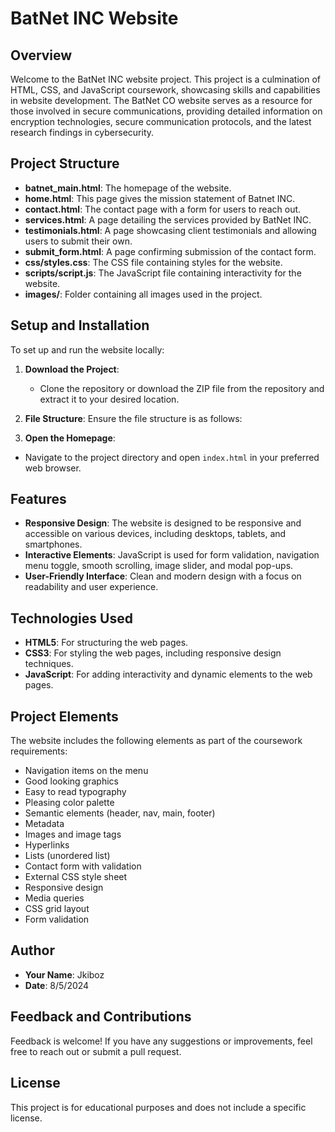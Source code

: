 # BatNet INC Website

## Overview

Welcome to the BatNet INC website project. This project is a culmination of HTML, CSS, and JavaScript coursework, showcasing skills and capabilities in website development. The BatNet CO website serves as a resource for those involved in secure communications, providing detailed information on encryption technologies, secure communication protocols, and the latest research findings in cybersecurity.

## Project Structure

- **batnet_main.html**: The homepage of the website.
- **home.html**: This page gives the mission statement of Batnet INC.
- **contact.html**: The contact page with a form for users to reach out.
- **services.html**: A page detailing the services provided by BatNet INC.
- **testimonials.html**: A page showcasing client testimonials and allowing users to submit their own.
- **submit_form.html**: A page confirming submission of the contact form.
- **css/styles.css**: The CSS file containing styles for the website.
- **scripts/script.js**: The JavaScript file containing interactivity for the website.
- **images/**: Folder containing all images used in the project.

## Setup and Installation

To set up and run the website locally:

1. **Download the Project**:
   - Clone the repository or download the ZIP file from the repository and extract it to your desired location.

2. **File Structure**:
   Ensure the file structure is as follows:


3. **Open the Homepage**:
- Navigate to the project directory and open `index.html` in your preferred web browser.

## Features

- **Responsive Design**: The website is designed to be responsive and accessible on various devices, including desktops, tablets, and smartphones.
- **Interactive Elements**: JavaScript is used for form validation, navigation menu toggle, smooth scrolling, image slider, and modal pop-ups.
- **User-Friendly Interface**: Clean and modern design with a focus on readability and user experience.

## Technologies Used

- **HTML5**: For structuring the web pages.
- **CSS3**: For styling the web pages, including responsive design techniques.
- **JavaScript**: For adding interactivity and dynamic elements to the web pages.

## Project Elements

The website includes the following elements as part of the coursework requirements:

- Navigation items on the menu
- Good looking graphics
- Easy to read typography
- Pleasing color palette
- Semantic elements (header, nav, main, footer)
- Metadata
- Images and image tags
- Hyperlinks
- Lists (unordered list)
- Contact form with validation
- External CSS style sheet
- Responsive design
- Media queries
- CSS grid layout
- Form validation

## Author

- **Your Name**: Jkiboz
- **Date**: 8/5/2024

## Feedback and Contributions

Feedback is welcome! If you have any suggestions or improvements, feel free to reach out or submit a pull request.

## License

This project is for educational purposes and does not include a specific license.
